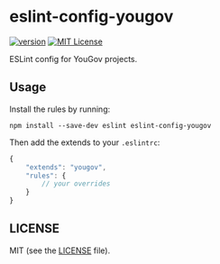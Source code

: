 # eslint-config-yougov

[![version](https://img.shields.io/npm/v/eslint-config-yougov.svg?style=flat-square)](http://npm.im/eslint-config-yougov)
[![MIT License](https://img.shields.io/npm/l/eslint-config-yougov.svg?style=flat-square)](http://opensource.org/licenses/MIT)

ESLint config for YouGov projects.

## Usage

Install the rules by running:

```
npm install --save-dev eslint eslint-config-yougov
```

Then add the extends to your `.eslintrc`:

```javascript
{
    "extends": "yougov",
    "rules": {
        // your overrides
    }
}
```

## LICENSE

MIT (see the [LICENSE](LICENSE) file).
